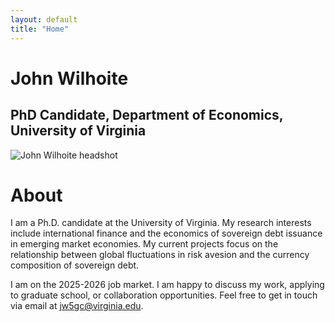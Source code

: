 ```yaml
---
layout: default
title: "Home"
---
```


# John Wilhoite
<h2 class="subtitle">PhD Candidate, Department of Economics, University of Virginia</h2>

<img src="{{ '/assets/img/KFinnPhoto2025_UVAEconPortraits-43.jpg' | relative_url }}"
     alt="John Wilhoite headshot"
     class="hero-headshot">

# About
I am a Ph.D. candidate at the University of Virginia. My research interests include international finance and the economics of sovereign debt issuance in emerging market economies. My current projects focus on the relationship between global fluctuations in risk avesion and the currency composition of sovereign debt.

I am on the 2025-2026 job market. I am happy to discuss my work, applying to graduate school, or collaboration opportunities. Feel free to get in touch via email at jw5gc@virginia.edu.

